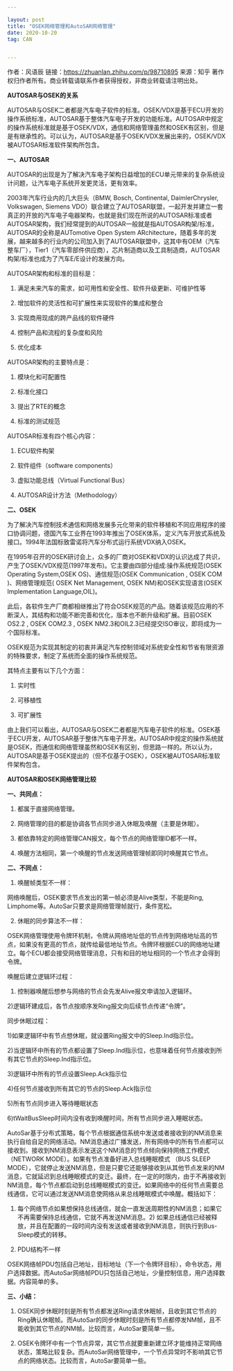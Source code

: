 ```yaml
---

layout: post
title: "OSEK网络管理和AutoSAR网络管理"
date: 2020-10-20
tag: CAN


---
```


作者：风语辰
链接：https://zhuanlan.zhihu.com/p/98710895
来源：知乎
著作权归作者所有。商业转载请联系作者获得授权，非商业转载请注明出处。



**AUTOSAR与OSEK的关系**

AUTOSAR与OSEK二者都是汽车电子软件的标准。OSEK/VDX是基于ECU开发的操作系统标准，AUTOSAR基于整体汽车电子开发的功能标准。AUTOSAR中规定的操作系统标准就是基于OSEK/VDX，通信和网络管理虽然和OSEK有区别，但是是有继承性的。可以认为，AUTOSAR是基于OSEK/VDX发展出来的，OSEK/VDX被AUTOSAR标准软件架构所包含。

**一、AUTOSAR**

AUTOSAR的出现是为了解决汽车电子架构日益增加的ECU单元带来的复杂系统设计问题，让汽车电子系统开发更灵活，更有效率。

2003年汽车行业内的几大巨头（BMW, Bosch, Continental, DaimlerChrysler, Volkswagen, Siemens VDO）联合建立了AUTOSAR联盟，一起开发并建立一套真正的开放的汽车电子电器架构，也就是我们现在所说的AUTOSAR标准或者AUTOSAR架构，我们经常提到的AUTOSAR一般就是指AUTOSAR构架/标准，AUTOSAR的全称是AUTomotive Open System ARchitecture，随着多年的发展，越来越多的行业内的公司加入到了AUTOSAR联盟中，这其中有OEM（汽车整车厂），Tier1（汽车零部件供应商），芯片制造商以及工具制造商，AUTOSAR构架/标准也成为了汽车E/E设计的发展方向。

AUTOSAR架构和标准的目标是：

1. 满足未来汽车的需求，如可用性和安全性、软件升级更新、可维护性等

2. 增加软件的灵活性和可扩展性来实现软件的集成和整合

3. 实现商用现成的跨产品线的软件硬件

4. 控制产品和流程的复杂度和风险

5. 优化成本

AUTOSAR架构的主要特点是：

1. 模块化和可配置性

2. 标准化接口

3. 提出了RTE的概念

4. 标准的测试规范

AUTOSAR标准有四个核心内容：

1. ECU软件构架

2. 软件组件（software components）

3. 虚拟功能总线（Virtual Functional Bus）

4. AUTOSAR设计方法（Methodology）

**二、OSEK**

为了解决汽车控制技术通信和网络发展多元化带来的软件移植和不同应用程序的接口协调问题，德国汽车工业界在1993年推出了OSEK体系，定义汽车开放式系统及接口。1994年法国标致雷诺将汽车分布式运行系统VDX纳入OSEK。

在1995年召开的OSEK研讨会上，众多的厂商对OSEK和VDX的认识达成了共识，产生了OSEK/VDX规范(1997年发布)。它主要由四部分组成:操作系统规范(OSEK Operating System,OSEK OS)、通信规范(OSEK Communication , OSEK COM )、网络管理规范( OSEK Net Management, OSEK NM)和OSEK实现语言(OSEK Implementation Language,OIL)。

此后，各软件生产厂商都相继推出了符合OSEK规范的产品。随着该规范应用的不断深人，其结构和功能不断完善和优化，版本也不断升级和扩展。目前OSEK OS2.2 , OSEK COM2.3 , OSEK NM2.3和OIL2.3已经提交ISO审议，即将成为一个国际标准。

OSEK规范为实现其制定的初衷并满足汽车控制领域对系统安全性和节省有限资源的特殊要求，制定了系统而全面的操作系统规范。

其特点主要有以下几个方面：

1. 实时性

2. 可移植性

3. 可扩展性

由上我们可以看出，AUTOSAR与OSEK二者都是汽车电子软件的标准。OSEK基于ECU开发，AUTOSAR基于整体汽车电子开发。AUTOSAR中规定的操作系统就是OSEK，而通信和网络管理虽然和OSEK有区别，但思路一样的。所以认为，AUTOSAR是基于OSEK提出的（但不仅基于OSEK），OSEK被AUTOSAR标准软件架构包含。

**AUTOSAR和OSEK网络管理比较**

**一、共同点：**

1. 都属于直接网络管理。

2. 网络管理的目的都是协调各节点同步进入休眠及唤醒（主要是休眠）。

3. 都依靠特定的网络管理CAN报文，每个节点的网络管理ID都不一样。

4. 唤醒方法相同，第一个唤醒的节点发送网络管理帧即同时唤醒其它节点。

**二、不同点：**

1. 唤醒帧类型不一样：

网络唤醒后，OSEK要求节点发出的第一帧必须是Alive类型，不能是Ring, Limphome等。AutoSar只要求是网络管理帧就行，条件宽松。

2. 休眠的同步算法不一样：

OSEK网络管理使用令牌环机制，令牌从网络地址低的节点传到网络地址高的节点，如果没有更高的节点，就传给最低地址节点。令牌环根据ECU的网络地址建立。每个ECU都会接受网络管理消息，只有和目的地址相同的一个节点才会得到令牌。

唤醒后建立逻辑环过程：

1) 控制器唤醒后想参与网络的节点会先发Alive报文申请加入逻辑环。 

2)逻辑环建成后，各节点按顺序发Ring报文向后续节点传递“令牌”。

同步休眠过程：

1)如果逻辑环中有节点想休眠，就设置Ring报文中的Sleep.Ind指示位。

2)当逻辑环中所有的节点都设置了Sleep.Ind指示位，也意味着任何节点接收到所有其它节点的Sleep.Ind指示位。

3)逻辑环中所有的节点设置Sleep.Ack指示位

4)任何节点接收到所有其它的节点的Sleep.Ack指示位

5)所有节点同步进入等待睡眠状态

6)tWaitBusSleep时间内没有收到唤醒时间，所有节点同步进入睡眠状态。

AutoSar基于分布式策略，每个节点根据通信系统中发送或者接收到的NM消息来执行自给自足的网络活动。NM消息通过广播发送，所有网络中的所有节点都可以接收到。接收到NM消息表示发送这个NM消息的节点倾向保持网络工作模式（NETWORK MODE）。如果有节点准备好进入总线睡眠模式 （BUS SLEEP MODE），它就停止发送NM消息，但是只要它还能够接收到从其他节点发来的NM消息，它就延迟到总线睡眠模式的变迁。最终，在一定的时限内，由于不再接收到NM消息，每个节点都启动到总线睡眠模式的变迁。如果网络中的任何节点需要总线通信，它可以通过发送NM消息使网络从来总线睡眠模式中唤醒。概括如下：

1) 每个网络节点如果想保持总线通信，就会一直发送周期性的NM消息；如果它不再需要保持总线通信，它就不再发送NM消息。2) 如果总线通信已经被释放，并且在配置的一段时间内没有发送或者接收到NM消息，则执行到Bus-Sleep模式的转移。

2) PDU结构不一样

OSEK网络帧PDU包括自己地址，目标地址（下一个令牌环目标），命令状态，用户选择数据。而AutoSar网络帧PDU只包括自己地址，少量控制信息，用户选择数据。内容简单的多。



**三、小结：**

1. OSEK同步休眠时刻是所有节点都发送Ring请求休眠帧，且收到其它节点的Ring确认休眠帧。而AutoSar的同步休眠时刻是所有节点都停发NM帧，且不能收到其它节点的NM帧。比较而言，AutoSar要简单一些。

2. OSEK令牌环中有一个节点异常，其它节点就要重新建立环才能维持正常网络状态，策略比较复杂。而AutoSar网络管理中，一个节点异常时不影响其它节点的网络状态。比较而言，AutoSar要简单一些。